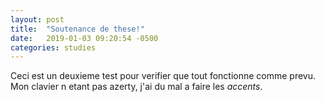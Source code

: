 ```yaml
---
layout: post
title:  "Soutenance de these!"
date:   2019-01-03 09:20:54 -0500
categories: studies
---
```


Ceci est un deuxieme test pour verifier que tout fonctionne comme prevu. 
Mon clavier n etant pas azerty, j'ai du mal a faire les *accents*.
